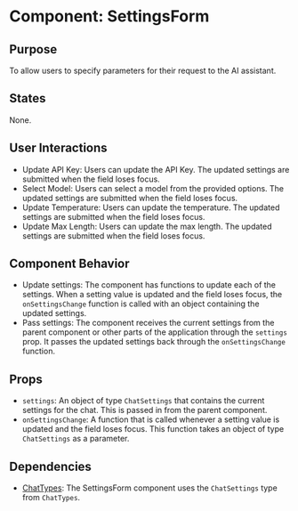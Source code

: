 # Component: SettingsForm

## Purpose

To allow users to specify parameters for their request to the AI assistant.

## States

None.

## User Interactions

- Update API Key: Users can update the API Key. The updated settings are submitted when the field loses focus.
- Select Model: Users can select a model from the provided options. The updated settings are submitted when the field loses focus.
- Update Temperature: Users can update the temperature. The updated settings are submitted when the field loses focus.
- Update Max Length: Users can update the max length. The updated settings are submitted when the field loses focus.

## Component Behavior

- Update settings: The component has functions to update each of the settings. When a setting value is updated and the field loses focus, the `onSettingsChange` function is called with an object containing the updated settings.
- Pass settings: The component receives the current settings from the parent component or other parts of the application through the `settings` prop. It passes the updated settings back through the `onSettingsChange` function.

## Props

- `settings`: An object of type `ChatSettings` that contains the current settings for the chat. This is passed in from the parent component.
- `onSettingsChange`: A function that is called whenever a setting value is updated and the field loses focus. This function takes an object of type `ChatSettings` as a parameter.

## Dependencies

- [ChatTypes](../types/ChatTypes.md): The SettingsForm component uses the `ChatSettings` type from `ChatTypes`.
